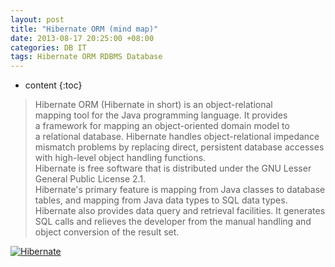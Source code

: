 ```yaml
---
layout: post
title: "Hibernate ORM (mind map)"
date: 2013-08-17 20:25:00 +08:00
categories: DB IT
tags: Hibernate ORM RDBMS Database
---
```


* content
{:toc}


> Hibernate ORM (Hibernate in short) is an object-relational mapping tool for the Java programming language. It provides a framework for mapping an object-oriented domain model to a relational database. Hibernate handles object-relational impedance mismatch problems by replacing direct, persistent database accesses with high-level object handling functions.  
> Hibernate is free software that is distributed under the GNU Lesser General Public License 2.1.  
> Hibernate's primary feature is mapping from Java classes to database tables, and mapping from Java data types to SQL data types. Hibernate also provides data query and retrieval facilities. It generates SQL calls and relieves the developer from the manual handling and object conversion of the result set.  

[![Hibernate](https://ejres-1253687085.picgz.myqcloud.com/img/hibernate/mm-hibernate.svg)](https://ejres-1253687085.picgz.myqcloud.com/img/hibernate/mm-hibernate.svg)
